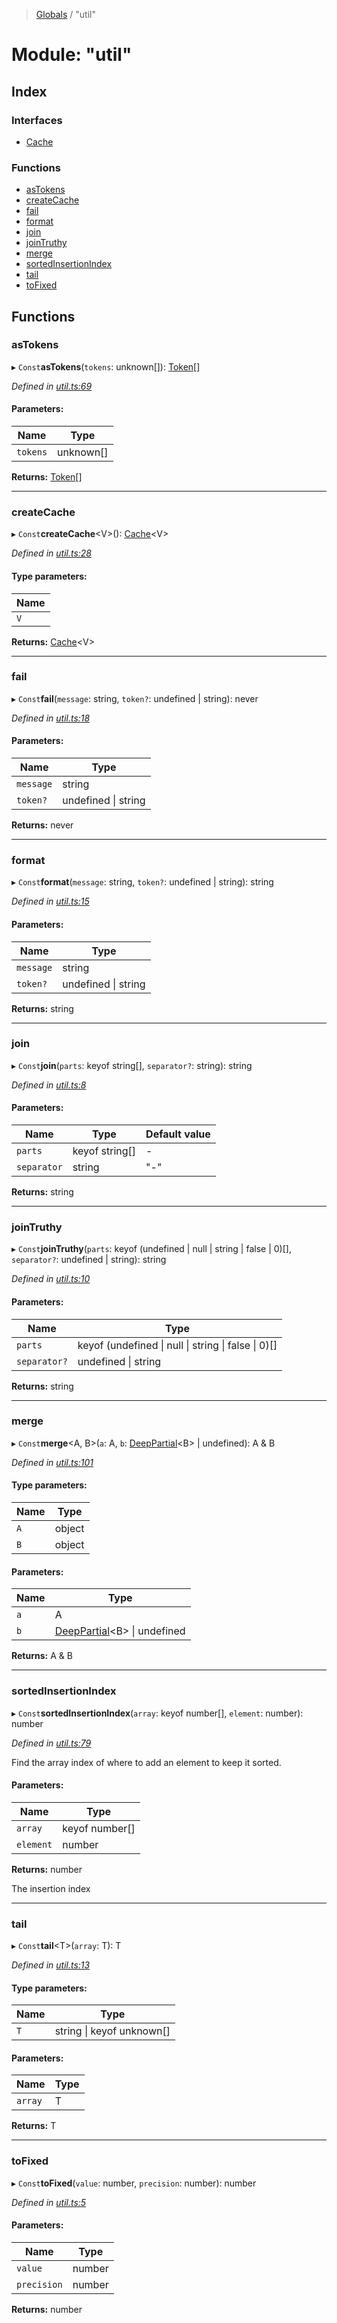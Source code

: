 > [Globals](../README.md) / "util"

# Module: "util"

## Index

### Interfaces

- [Cache](../interfaces/_util_.cache.md)

### Functions

- [asTokens](_util_.md#astokens)
- [createCache](_util_.md#createcache)
- [fail](_util_.md#fail)
- [format](_util_.md#format)
- [join](_util_.md#join)
- [joinTruthy](_util_.md#jointruthy)
- [merge](_util_.md#merge)
- [sortedInsertionIndex](_util_.md#sortedinsertionindex)
- [tail](_util_.md#tail)
- [toFixed](_util_.md#tofixed)

## Functions

### asTokens

▸ `Const`**asTokens**(`tokens`: unknown[]): [Token](_index_.md#token)[]

_Defined in [util.ts:69](https://github.com/kenoxa/beamwind/blob/main/packages/beamwind/src/util.ts#L69)_

#### Parameters:

| Name     | Type      |
| -------- | --------- |
| `tokens` | unknown[] |

**Returns:** [Token](_index_.md#token)[]

---

### createCache

▸ `Const`**createCache**\<V>(): [Cache](../interfaces/_util_.cache.md)\<V>

_Defined in [util.ts:28](https://github.com/kenoxa/beamwind/blob/main/packages/beamwind/src/util.ts#L28)_

#### Type parameters:

| Name |
| ---- |
| `V`  |

**Returns:** [Cache](../interfaces/_util_.cache.md)\<V>

---

### fail

▸ `Const`**fail**(`message`: string, `token?`: undefined \| string): never

_Defined in [util.ts:18](https://github.com/kenoxa/beamwind/blob/main/packages/beamwind/src/util.ts#L18)_

#### Parameters:

| Name      | Type                |
| --------- | ------------------- |
| `message` | string              |
| `token?`  | undefined \| string |

**Returns:** never

---

### format

▸ `Const`**format**(`message`: string, `token?`: undefined \| string): string

_Defined in [util.ts:15](https://github.com/kenoxa/beamwind/blob/main/packages/beamwind/src/util.ts#L15)_

#### Parameters:

| Name      | Type                |
| --------- | ------------------- |
| `message` | string              |
| `token?`  | undefined \| string |

**Returns:** string

---

### join

▸ `Const`**join**(`parts`: keyof string[], `separator?`: string): string

_Defined in [util.ts:8](https://github.com/kenoxa/beamwind/blob/main/packages/beamwind/src/util.ts#L8)_

#### Parameters:

| Name        | Type           | Default value |
| ----------- | -------------- | ------------- |
| `parts`     | keyof string[] | -             |
| `separator` | string         | "-"           |

**Returns:** string

---

### joinTruthy

▸ `Const`**joinTruthy**(`parts`: keyof (undefined \| null \| string \| false \| 0)[], `separator?`: undefined \| string): string

_Defined in [util.ts:10](https://github.com/kenoxa/beamwind/blob/main/packages/beamwind/src/util.ts#L10)_

#### Parameters:

| Name         | Type                                                |
| ------------ | --------------------------------------------------- |
| `parts`      | keyof (undefined \| null \| string \| false \| 0)[] |
| `separator?` | undefined \| string                                 |

**Returns:** string

---

### merge

▸ `Const`**merge**\<A, B>(`a`: A, `b`: [DeepPartial](_index_.md#deeppartial)\<B> \| undefined): A & B

_Defined in [util.ts:101](https://github.com/kenoxa/beamwind/blob/main/packages/beamwind/src/util.ts#L101)_

#### Type parameters:

| Name | Type   |
| ---- | ------ |
| `A`  | object |
| `B`  | object |

#### Parameters:

| Name | Type                                                   |
| ---- | ------------------------------------------------------ |
| `a`  | A                                                      |
| `b`  | [DeepPartial](_index_.md#deeppartial)\<B> \| undefined |

**Returns:** A & B

---

### sortedInsertionIndex

▸ `Const`**sortedInsertionIndex**(`array`: keyof number[], `element`: number): number

_Defined in [util.ts:79](https://github.com/kenoxa/beamwind/blob/main/packages/beamwind/src/util.ts#L79)_

Find the array index of where to add an element to keep it sorted.

#### Parameters:

| Name      | Type           |
| --------- | -------------- |
| `array`   | keyof number[] |
| `element` | number         |

**Returns:** number

The insertion index

---

### tail

▸ `Const`**tail**\<T>(`array`: T): T

_Defined in [util.ts:13](https://github.com/kenoxa/beamwind/blob/main/packages/beamwind/src/util.ts#L13)_

#### Type parameters:

| Name | Type                      |
| ---- | ------------------------- |
| `T`  | string \| keyof unknown[] |

#### Parameters:

| Name    | Type |
| ------- | ---- |
| `array` | T    |

**Returns:** T

---

### toFixed

▸ `Const`**toFixed**(`value`: number, `precision`: number): number

_Defined in [util.ts:5](https://github.com/kenoxa/beamwind/blob/main/packages/beamwind/src/util.ts#L5)_

#### Parameters:

| Name        | Type   |
| ----------- | ------ |
| `value`     | number |
| `precision` | number |

**Returns:** number
